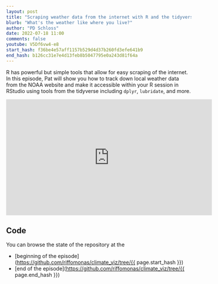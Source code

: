 ```yaml
---
layout: post
title: "Scraping weather data from the internet with R and the tidyverse (CC231)"
blurb: "What's the weather like where you live?"
author: "PD Schloss"
date: 2022-07-18 11:00
comments: false
youtube: V5Df6vw4-e8
start_hash: f36be4e57aff1157b529d4d37b260fd3efe641b9
end_hash: b126cc31e7e4d13feb8b5047795e0a243d81f64a
---
```


R has powerful but simple tools that allow for easy scraping of the internet. In this episode, Pat will show you how to track down local weather data from the NOAA website and make it accessible within your R session in RStudio using tools from the tidyverse including `dplyr`, `lubridate`, and more.


<iframe style="margin: 0 auto;display:block;" width="560" height="315" src="https://www.youtube.com/embed/{{ page.youtube }}" frameborder="0" allow="accelerometer; autoplay; encrypted-media; gyroscope; picture-in-picture" allowfullscreen></iframe>


## Code

You can browse the state of the repository at the
* [beginning of the episode](https://github.com/riffomonas/climate_viz/tree/{{ page.start_hash }})
* [end of the episode](https://github.com/riffomonas/climate_viz/tree/{{ page.end_hash }})
